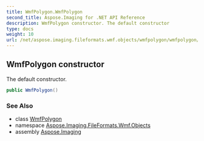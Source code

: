 ```yaml
---
title: WmfPolygon.WmfPolygon
second_title: Aspose.Imaging for .NET API Reference
description: WmfPolygon constructor. The default constructor
type: docs
weight: 10
url: /net/aspose.imaging.fileformats.wmf.objects/wmfpolygon/wmfpolygon/
---
```

## WmfPolygon constructor

The default constructor.

```csharp
public WmfPolygon()
```

### See Also

* class [WmfPolygon](../)
* namespace [Aspose.Imaging.FileFormats.Wmf.Objects](../../wmfpolygon/)
* assembly [Aspose.Imaging](../../../)


